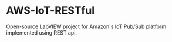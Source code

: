 # AWS-IoT-RESTful
Open-source LabVIEW project for Amazon's IoT Pub/Sub platform implemented using REST api.
